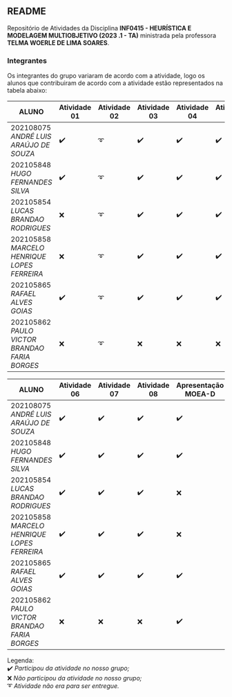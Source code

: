 ## README
Repositório de Atividades da Disciplina **INF0415 - HEURÍSTICA E MODELAGEM MULTIOBJETIVO (2023 .1 - TA)** ministrada pela professora **TELMA WOERLE DE LIMA SOARES**.

### Integrantes
Os integrantes do grupo variaram de acordo com a atividade, logo os alunos que contribuiram de acordo com a atividade estão representados na tabela abaixo:

| ALUNO | Atividade 01| Atividade 02 | Atividade 03 | Atividade 04 | Atividade 05 |
|----------|----------|----------|----------|----------|----------|
|202108075 <br> *ANDRÉ LUIS ARAÚJO DE SOUZA*     |   :heavy_check_mark:   |   :curly_loop:   |   :heavy_check_mark:   |   :heavy_check_mark:   |   :heavy_check_mark:   |
|202105848 <br> *HUGO FERNANDES SILVA*           |   :heavy_check_mark:   |   :curly_loop:   |   :heavy_check_mark:   |   :heavy_check_mark:   |   :heavy_check_mark:   |
|202105854 <br> *LUCAS BRANDAO RODRIGUES*        |   :x:                  |   :curly_loop:   |   :heavy_check_mark:   |   :heavy_check_mark:   |   :heavy_check_mark:   |
|202105858 <br> *MARCELO HENRIQUE LOPES FERREIRA*|   :x:                  |   :curly_loop:   |   :heavy_check_mark:   |   :heavy_check_mark:   |   :heavy_check_mark:   |
|202105865 <br> *RAFAEL ALVES GOIAS*             |   :heavy_check_mark:   |   :curly_loop:   |   :heavy_check_mark:   |   :heavy_check_mark:   |   :heavy_check_mark:   |
|202105862 <br> *PAULO VICTOR BRANDAO FARIA BORGES*             |   :x:  |   :curly_loop:   |   :x:   |   :x:   |   :x:   |

| ALUNO | Atividade 06|  Atividade 07 |  Atividade 08 | Apresentação MOEA-D |
|----------|----------|----------|----------|----------|
|202108075 <br> *ANDRÉ LUIS ARAÚJO DE SOUZA*     |   :heavy_check_mark:   |   :heavy_check_mark:   |   :heavy_check_mark:   |     :heavy_check_mark:   |   
|202105848 <br> *HUGO FERNANDES SILVA*           |   :heavy_check_mark:   |   :heavy_check_mark:   |   :heavy_check_mark:   |     :heavy_check_mark:   |   
|202105854 <br> *LUCAS BRANDAO RODRIGUES*        |   :heavy_check_mark:   |   :heavy_check_mark:   |   :heavy_check_mark:   |     :x:   |   
|202105858 <br> *MARCELO HENRIQUE LOPES FERREIRA*|   :heavy_check_mark:   |   :heavy_check_mark:   |   :heavy_check_mark:   |    :x:   |    
|202105865 <br> *RAFAEL ALVES GOIAS*             |   :heavy_check_mark:   |   :heavy_check_mark:   |   :heavy_check_mark:   |     :heavy_check_mark:   |   
|202105862 <br> *PAULO VICTOR BRANDAO FARIA BORGES*             |   :x:   |   :x:   |   :x:  |    :heavy_check_mark:   |  

Legenda: <br>
:heavy_check_mark: *Participou da atividade no nosso grupo;*<br>
:x: *Não participou da atividade no nosso grupo;*<br>
:curly_loop: *Atividade não era para ser entregue.*<br>
